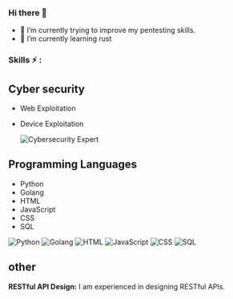 ### Hi there 👋

- 🔭 I’m currently trying to improve my pentesting skills.
- 🌱 I’m currently learning rust


### Skills ⚡ :
  
## Cyber security

- Web Exploitation
- Device Exploitation

  ![Cybersecurity Expert](https://img.shields.io/badge/Cybersecurity-Expert-blue)

## Programming Languages

  - Python
  - Golang
  - HTML
  - JavaScript
  - CSS
  - SQL
    

![Python](https://img.shields.io/badge/Python-Expert-blue)
![Golang](https://img.shields.io/badge/Golang-Expert-blue)
![HTML](https://img.shields.io/badge/HTML-Expert-orange)
![JavaScript](https://img.shields.io/badge/JavaScript-Proficient-yellow)
![CSS](https://img.shields.io/badge/CSS-Proficient-blue)
![SQL](https://img.shields.io/badge/SQL-Proficient-lightgrey)

## other

**RESTful API Design:** I am experienced in designing RESTful APIs.

